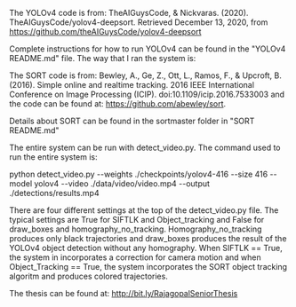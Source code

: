 The YOLOv4 code is from:
TheAIGuysCode, & Nickvaras. (2020). TheAIGuysCode/yolov4-deepsort. Retrieved December 13, 2020, from https://github.com/theAIGuysCode/yolov4-deepsort

Complete instructions for how to run YOLOv4 can be found in the "YOLOv4 README.md" file. The way that I ran the system is:


The SORT code is from:
Bewley, A., Ge, Z., Ott, L., Ramos, F., & Upcroft, B. (2016). Simple online and realtime tracking. 2016 IEEE International Conference on Image Processing (ICIP). doi:10.1109/icip.2016.7533003 and the code can be found at:
https://github.com/abewley/sort.

Details about SORT can be found in the sortmaster folder in "SORT README.md"

The entire system can be run with detect_video.py. The command used to run the entire system is:

python detect_video.py --weights ./checkpoints/yolov4-416 --size 416 --model yolov4 --video ./data/video/video.mp4 --output ./detections/results.mp4


There are four different settings at the top of the detect_video.py file. The typical settings are True for SIFTLK and Object_tracking and False for draw_boxes and homography_no_tracking. Homography_no_tracking produces only black trajectories and draw_boxes produces the result of the YOLOv4 object detection without any homography. When SIFTLK == True, the system in incorporates a correction for camera motion and when Object_Tracking == True, the system incorporates the SORT object tracking algoritm and produces colored trajectories.

The thesis can be found at: 
http://bit.ly/RajagopalSeniorThesis
